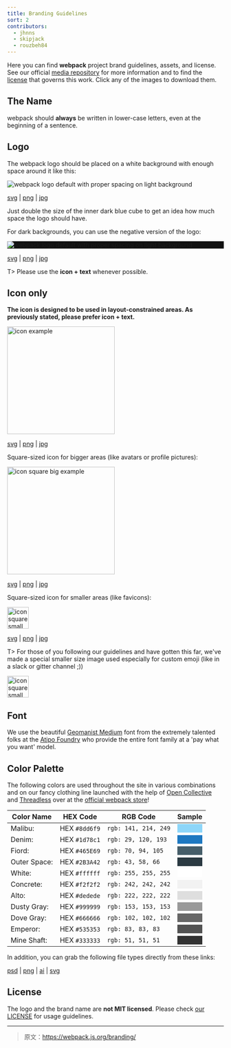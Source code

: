 ```yaml
---
title: Branding Guidelines
sort: 2
contributors:
  - jhnns
  - skipjack
  - rouzbeh84
---
```


Here you can find **webpack** project brand guidelines, assets, and license. See our official [media repository](https://github.com/webpack/media) for more information and to find the [license](https://github.com/webpack/media/blob/master/LICENSE) that governs this work. Click any of the images to download them.


## The Name

webpack should **always** be written in lower-case letters, even at the beginning of a sentence.


## Logo

The webpack logo should be placed on a white background with enough space around it like this:

<img src="https://github.com/webpack/media/blob/master/logo/logo-on-white-bg.png?raw=true" alt="webpack logo default with proper spacing on light background" />

[svg](https://github.com/webpack/media/blob/master/logo/logo-on-white-bg.svg) | [png](https://github.com/webpack/media/blob/master/logo/logo-on-white-bg.png) | [jpg](https://github.com/webpack/media/blob/master/logo/logo-on-white-bg.jpg)

Just double the size of the inner dark blue cube to get an idea how much space the logo should have.

For dark backgrounds, you can use the negative version of the logo:

<div style="display: block; background: #111;">
  <img src="https://github.com/webpack/media/blob/master/logo/logo-on-dark-bg.png?raw=true" alt="webpack logo default with proper spacing on light background" />
</div>

[svg](https://github.com/webpack/media/blob/master/logo/logo-on-dark-bg.svg) | [png](https://github.com/webpack/media/blob/master/logo/logo-on-dark-bg.png) | [jpg](https://github.com/webpack/media/blob/master/logo/logo-on-dark-bg.jpg)

T> Please use the **icon + text** whenever possible.


## Icon only

**The icon is designed to be used in layout-constrained areas. As previously stated, please prefer icon + text.**

<img src="https://github.com/webpack/media/blob/master/logo/icon.png?raw=true" width="250" alt="icon example">

[svg](https://github.com/webpack/media/blob/master/logo/icon.svg) | [png](https://github.com/webpack/media/blob/master/logo/icon.png) | [jpg](https://github.com/webpack/media/blob/master/logo/icon.jpg)

Square-sized icon for bigger areas (like avatars or profile pictures):

<img src="https://github.com/webpack/media/blob/master/logo/icon-square-big.png?raw=true" width="250" alt="icon square big example">

[svg](https://github.com/webpack/media/blob/master/logo/icon-square-big.svg) | [png](https://github.com/webpack/media/blob/master/logo/icon-square-big.png) | [jpg](https://github.com/webpack/media/blob/master/logo/icon-square-big.jpg)

Square-sized icon for smaller areas (like favicons):

<img src="https://github.com/webpack/media/blob/master/logo/icon-square-small.png?raw=true" width="50" alt="icon square small example">

[svg](https://github.com/webpack/media/blob/master/logo/icon-square-small.svg) | [png](https://github.com/webpack/media/blob/master/logo/icon-square-small.png) | [jpg](https://github.com/webpack/media/blob/master/logo/icon-square-small.jpg)

T> For those of you following our guidelines and have gotten this far, we've made a special smaller size image used especially for custom emoji (like in a slack or gitter channel ;))

<img src="/assets/icon-square-small-slack.png" width="50" alt="icon square small example">


## Font

We use the beautiful [Geomanist Medium](http://geomanist.com/) font from the extremely talented folks at the [Atipo Foundry](http://atipofoundry.com/) who provide the entire font family at a 'pay what you want' model.


## Color Palette

The following colors are used throughout the site in various combinations and on our fancy clothing line launched with the help of [Open Collective](http://opencollective.com) and [Threadless](https://medium.com/u/840563ee2a56) over at the [official webpack store](https://webpack.threadless.com/collections/the-final-release-collection/)!

| Color Name    | HEX Code      | RGB Code              | Sample
|---------------|---------------|-----------------------|-------------------------------
| Malibu:       | HEX `#8dd6f9` | `rgb: 141, 214, 249`  | <div style="background-color: #8dd6f9;">&nbsp;</div>
| Denim:        | HEX `#1d78c1` | `rgb: 29, 120, 193`   | <div style="background-color: #1d78c1;">&nbsp;</div>
| Fiord:        | HEX `#465E69` | `rgb: 70, 94, 105`    | <div style="background-color: #465E69;">&nbsp;</div>
| Outer Space:  | HEX `#2B3A42` | `rgb: 43, 58, 66`     | <div style="background-color: #2B3A42;">&nbsp;</div>
| White:        | HEX `#ffffff` | `rgb: 255, 255, 255`  | <div style="background-color: #ffffff;">&nbsp;</div>
| Concrete:     | HEX `#f2f2f2` | `rgb: 242, 242, 242`  | <div style="background-color: #f2f2f2;">&nbsp;</div>
| Alto:         | HEX `#dedede` | `rgb: 222, 222, 222`  | <div style="background-color: #dedede;">&nbsp;</div>
| Dusty Gray:   | HEX `#999999` | `rgb: 153, 153, 153`  | <div style="background-color: #999999;">&nbsp;</div>
| Dove Gray:    | HEX `#666666` | `rgb: 102, 102, 102`  | <div style="background-color: #666666;">&nbsp;</div>
| Emperor:      | HEX `#535353` | `rgb: 83, 83, 83`     | <div style="background-color: #535353;">&nbsp;</div>
| Mine Shaft:   | HEX `#333333` | `rgb: 51, 51, 51`     | <div style="background-color: #333333;">&nbsp;</div>

In addition, you can grab the following file types directly from these links:

[psd](https://raw.githubusercontent.com/webpack/media/master/design/webpack-palette.psd) | [png](https://raw.githubusercontent.com/webpack/media/master/design/webpack-palette.png)
 | [ai](https://raw.githubusercontent.com/webpack/media/master/design/webpack-palette.ai) | [svg](https://raw.githubusercontent.com/webpack/media/master/design/webpack-palette.svg)


## License

The logo and the brand name are **not MIT licensed**. Please check [our LICENSE](https://github.com/webpack/media/blob/master/LICENSE) for usage guidelines.

***

> 原文：https://webpack.js.org/branding/